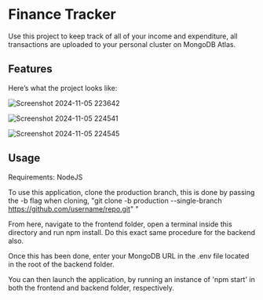 # Finance Tracker

Use this project to keep track of all of your income and expenditure, all transactions are uploaded to your personal cluster on MongoDB Atlas.

## Features

Here’s what the project looks like:

![Screenshot 2024-11-05 223642](https://github.com/user-attachments/assets/743c813d-b0e2-497d-8522-5c1eb57e6b57)

![Screenshot 2024-11-05 224541](https://github.com/user-attachments/assets/2ac3cd50-ea31-4f23-aab6-d83f635cf548)

![Screenshot 2024-11-05 224545](https://github.com/user-attachments/assets/94f41a77-593c-45b0-9f08-bf10edf16167)

## Usage

Requirements: NodeJS

To use this application, clone the production branch, this is done by passing the -b flag when cloning, "git clone -b production --single-branch https://github.com/username/repo.git"
"

From here, navigate to the frontend folder, open a terminal inside this directory and run npm install.
Do this exact same procedure for the backend also.

Once this has been done, enter your MongoDB URL in the .env file located in the root of the backend folder.

You can then launch the application, by running an instance of 'npm start' in both the frontend and backend folder, respectively.
